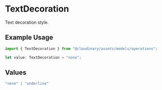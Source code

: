 # TextDecoration

Text decoration style.

## Example Usage

```typescript
import { TextDecoration } from "@cloudinary/assets/models/operations";

let value: TextDecoration = "none";
```

## Values

```typescript
"none" | "underline"
```